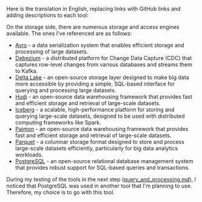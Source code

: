 Here is the translation in English, replacing links with GitHub links and adding descriptions to each tool:

On the storage side, there are numerous storage and access engines available. The ones I've referenced are as follows:

- [Avro](https://github.com/apache/avro) - a data serialization system that enables efficient storage and processing of large datasets.
- [Debezium](https://github.com/debezium/debezium) - a distributed platform for Change Data Capture (CDC) that captures row-level changes from various databases and streams them to Kafka.
- [Delta Lake](https://github.com/delta-io/delta) - an open-source storage layer designed to make big data more accessible by providing a simple, SQL-based interface for querying and processing large datasets.
- [Hudi](https://github.com/apache/hudi) - an open-source data warehousing framework that provides fast and efficient storage and retrieval of large-scale datasets.
- [Iceberg](https://github.com/apache/iceberg) - a scalable, high-performance platform for storing and querying large-scale datasets, designed to be used with distributed computing frameworks like Spark.
- [Paimon](https://github.com/paimon-io/paimon) - an open-source data warehousing framework that provides fast and efficient storage and retrieval of large-scale datasets.
- [Parquet](https://github.com/apache/parquet-format) - a columnar storage format designed to store and process large-scale datasets efficiently, particularly for big data analytics workloads.
- [PostgreSQL](https://github.com/postgres/postgres) - an open-source relational database management system that provides robust support for SQL-based queries and transactions.

During my testing of the tools in the next step ([query_and_processing.md](query_and_processing.md)), I noticed that PostgreSQL was used in another tool that I'm planning to use. Therefore, my choice is to go with this tool.